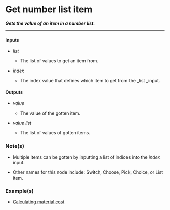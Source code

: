 # Get number list item

**_Gets the value of an item in a number list._**

---


#### Inputs

* _list_

  * The list of values to get an item from.

* _index_

  * The index value that defines which item to get from the _list _input.


#### Outputs

* _value_

  * The value of the gotten item.

* _value list_

  * The list of values of gotten items.


### Note(s)

* Multiple items can be gotten by inputting a list of indices into the _index_ input.

* Other names for this node include: Switch, Choose, Pick, Choice, or List item.


### Example(s)

* <a href="https://creator.trimble.com/graph?assetURI=whp:f74b8b91-bc4e-4caa-ad7d-77a9aed23178&version=latest" target="_blank">Calculating material cost</a>
